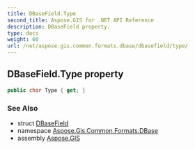 ```yaml
---
title: DBaseField.Type
second_title: Aspose.GIS for .NET API Reference
description: DBaseField property. 
type: docs
weight: 60
url: /net/aspose.gis.common.formats.dbase/dbasefield/type/
---
```

## DBaseField.Type property

```csharp
public char Type { get; }
```

### See Also

* struct [DBaseField](../)
* namespace [Aspose.Gis.Common.Formats.DBase](../../dbasefield/)
* assembly [Aspose.GIS](../../../)


